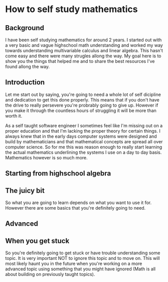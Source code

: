 <!--post-->
# How to self study mathematics

## Background

I have been self studying mathematics for around 2 years. I started out with a very basic and vague highschool math understanding and worked my way towards understanding multivariable calculus and linear algebra. This hasn't come easy and there were many strugles allong the way. My goal here is to show you the things that helped me and to share the best resources I've found allong the way.


## Introduction

Let me start out by saying, you're going to need a whole lot of self dicipline and dedication to get this done properly. This means that if you don't have the drive to really persevere you're probrably going to give up. However if you make it through the countless hours of struggling it will be more than worth it. 

As a self taught software engineer I sometimes feel like I'm missing out on a proper education and that I'm lacking the proper theory for certain things. I always knew that in the early days computer systems were designed and build by mathematicians and that mathematical concepts are spread all over computer science. So for me this was reason enough to really start learning the actual mathematics underlining the systems I use on a day to day basis. Mathematics however is so much more.

## Starting from highschool algebra



## The juicy bit

So what you are going to learn depends on what you want to use it for. However there are some basics that you're definitely going to need. 

## Advanced

## When you get stuck

So you're definitely going to get stuck or have trouble understanding some topic. It is very important NOT to ignore this topic and to move on. This will most likely haunt you in the future when you're working on a more advanced topic using something that you might have ignored (Math is all about building on previously taught topics).
